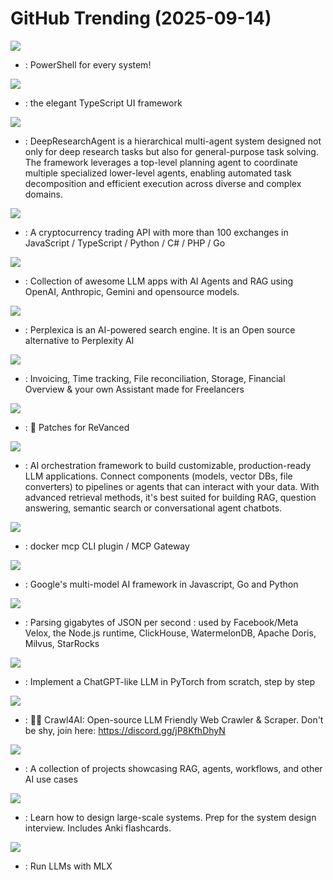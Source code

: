 # GitHub Trending (2025-09-14)

![](https://img.shields.io/badge/C%23-New%20691-green?style=flat-square&logo=appveyor)
- [](https://github.comundefined): PowerShell for every system!

![](https://img.shields.io/badge/JavaScript-New%20311-green?style=flat-square&logo=appveyor)
- [](https://github.comundefined): the elegant TypeScript UI framework

![](https://img.shields.io/badge/JavaScript-New%2084-green?style=flat-square&logo=appveyor)
- [](https://github.comundefined): DeepResearchAgent is a hierarchical multi-agent system designed not only for deep research tasks but also for general-purpose task solving. The framework leverages a top-level planning agent to coordinate multiple specialized lower-level agents, enabling automated task decomposition and efficient execution across diverse and complex domains.

![](https://img.shields.io/badge/Python-New%2040-green?style=flat-square&logo=appveyor)
- [](https://github.comundefined): A cryptocurrency trading API with more than 100 exchanges in JavaScript / TypeScript / Python / C# / PHP / Go

![](https://img.shields.io/badge/Python-New%20364-green?style=flat-square&logo=appveyor)
- [](https://github.comundefined): Collection of awesome LLM apps with AI Agents and RAG using OpenAI, Anthropic, Gemini and opensource models.

![](https://img.shields.io/badge/TypeScript-New%2031-green?style=flat-square&logo=appveyor)
- [](https://github.comundefined): Perplexica is an AI-powered search engine. It is an Open source alternative to Perplexity AI

![](https://img.shields.io/badge/TypeScript-New%2060-green?style=flat-square&logo=appveyor)
- [](https://github.comundefined): Invoicing, Time tracking, File reconciliation, Storage, Financial Overview & your own Assistant made for Freelancers

![](https://img.shields.io/badge/Java-New%20185-green?style=flat-square&logo=appveyor)
- [](https://github.comundefined): 🧩 Patches for ReVanced

![](https://img.shields.io/badge/Python-New%2030-green?style=flat-square&logo=appveyor)
- [](https://github.comundefined): AI orchestration framework to build customizable, production-ready LLM applications. Connect components (models, vector DBs, file converters) to pipelines or agents that can interact with your data. With advanced retrieval methods, it's best suited for building RAG, question answering, semantic search or conversational agent chatbots.

![](https://img.shields.io/badge/Go-New%2023-green?style=flat-square&logo=appveyor)
- [](https://github.comundefined): docker mcp CLI plugin / MCP Gateway

![](https://img.shields.io/badge/TypeScript-New%2095-green?style=flat-square&logo=appveyor)
- [](https://github.comundefined): Google's multi-model AI framework in Javascript, Go and Python

![](https://img.shields.io/badge/C%2B%2B-New%20344-green?style=flat-square&logo=appveyor)
- [](https://github.comundefined): Parsing gigabytes of JSON per second : used by Facebook/Meta Velox, the Node.js runtime, ClickHouse, WatermelonDB, Apache Doris, Milvus, StarRocks

![](https://img.shields.io/badge/Jupyter%20Notebook-New%20656-green?style=flat-square&logo=appveyor)
- [](https://github.comundefined): Implement a ChatGPT-like LLM in PyTorch from scratch, step by step

![](https://img.shields.io/badge/Python-New%20160-green?style=flat-square&logo=appveyor)
- [](https://github.comundefined): 🚀🤖 Crawl4AI: Open-source LLM Friendly Web Crawler & Scraper. Don't be shy, join here: https://discord.gg/jP8KfhDhyN

![](https://img.shields.io/badge/Python-New%20121-green?style=flat-square&logo=appveyor)
- [](https://github.comundefined): A collection of projects showcasing RAG, agents, workflows, and other AI use cases

![](https://img.shields.io/badge/Python-New%20117-green?style=flat-square&logo=appveyor)
- [](https://github.comundefined): Learn how to design large-scale systems. Prep for the system design interview. Includes Anki flashcards.

![](https://img.shields.io/badge/Python-New%2012-green?style=flat-square&logo=appveyor)
- [](https://github.comundefined): Run LLMs with MLX

